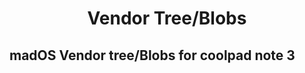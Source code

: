 <div align="center"><h1>Vendor Tree/Blobs</h1></div>
<h2>madOS Vendor tree/Blobs for coolpad note 3</h2><br>
